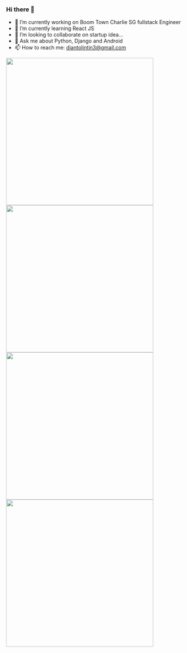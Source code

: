 ### Hi there 👋

- 🔭 I’m currently working on Boom Town Charlie SG fullstack Engineer
- 🌱 I’m currently learning React JS
- 👯 I’m looking to collaborate on startup idea...
- 💬 Ask me about Python, Django and Android
- 📫 How to reach me: diantolintin3@gmail.com


<img width="400" height="400" src="https://wakatime.com/share/@Dianto/549d1c83-c0d6-49f4-970b-0678c33ce43d.svg"><img width="400" height="400" src="https://wakatime.com/share/@Dianto/1323c90f-be63-4329-8f0e-d0d7c6b029b9.svg">
<img width="400" height="400" src="https://wakatime.com/share/@Dianto/cafd477f-0a42-4829-b1e9-923b4621aeed.svg"><img width="400" height="400" src="https://wakatime.com/share/@Dianto/17b34284-aaa5-4888-a7bb-74de0a466134.svg">
